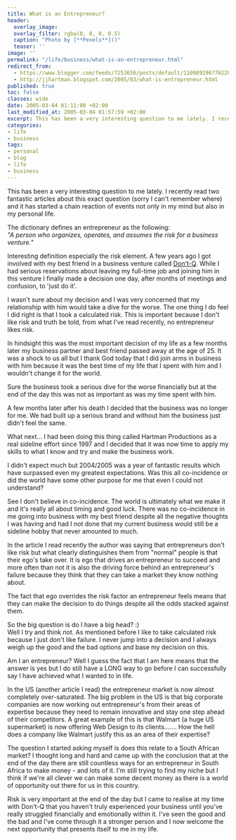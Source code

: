 ```yaml
---
title: What is an Entrepreneur?
header:
  overlay_image: 
  overlay_filter: rgba(0, 0, 0, 0.5)
  caption: "Photo by [**Pexels**]()"
  teaser: ''
image: ''
permalink: "/life/business/what-is-an-entrepreneur.html"
redirect_from:
  - https://www.blogger.com/feeds/7253650/posts/default/110989296776228608
  - http://jjhartman.blogspot.com/2005/03/what-is-entrepreneur.html
published: true
toc: false
classes: wide
date: 2005-03-04 01:11:00 +02:00
last_modified_at: 2005-03-04 01:57:59 +02:00
excerpt: This has been a very interesting question to me lately. I recently read two fantastic articles about this exact question (sorry I can't remember where) and it has started a chain reaction of events not only in my mind but also in my personal life.
categories:
- life
- business
tags:
- personal
- blog
- life
- business
---
```

This has been a very interesting question to me lately. I recently read two fantastic articles about this exact question (sorry I can't remember where) and it has started a chain reaction of events not only in my mind but also in my personal life.

The dictionary defines an entrepreneur as the following:<br /><span style="font-style: italic;">"A person who organizes, operates, and assumes the risk for a business venture."</span>

Interesting definition especially the risk element. A few years ago I got involved with my best friend in a business venture called <a href="http://www.dontq.co.za/">Don't-Q</a>. While I had serious reservations about leaving my full-time job and joining him in this venture I finally made a decision one day, after months of meetings and confusion, to 'just do it'.

I wasn't sure about my decision and I was very concerned that my relationship with him would take a dive for the worse. The one thing I do feel I did right is that I took a calculated risk. This is important because I don't like risk and truth be told, from what I've read recently, no entrepreneur likes risk.

In hindsight this was the most important decision of my life as a few months later my business partner and best friend passed away at the age of 25. It was a shock to us all but I thank God today that I did join arms in business with him because it was the best time of my life that I spent with him and I wouldn't change it for the world.

Sure the business took a serious dive for the worse financially but at the end of the day this was not as important as was my time spent with him.

A few months later after his death I decided that the business was no longer for me. We had built up a serious brand and without him the business just didn't feel the same.

What next... I had been doing this thing called Hartman Productions as a real sideline effort since 1997 and I decided that it was now time to apply my skills to what I know and try and make the business work.

I didn't expect much but 2004/2005 was a year of fantastic results which have surpassed even my greatest expectations. Was this all co-incidence or did the world have some other purpose for me that even I could not understand?

See I don't believe in co-incidence. The world is ultimately what we make it and it's really all about timing and good luck. There was no co-incidence in me going into business with my best friend despite all the negative thoughts I was having and had I not done that my current business would still be a sideline hobby that never amounted to much.

In the article I read recently the author was saying that entrepreneurs don't like risk but what clearly distinguishes them from "normal" people is that their ego's take over. It is ego that drives an entrepreneur to succeed and more often than not it is also the driving force behind an entrepreneur's failure because they think that they can take a market they know nothing about.

The fact that ego overrides the risk factor an entrepreneur feels means that they can make the decision to do things despite all the odds stacked against them.

So the big question is do I have a big head? :)<br />Well I try and think not. As mentioned before I like to take calculated risk because I just don't like failure. I never jump into a decision and I always weigh up the good and the bad options and base my decision on this.

Am I an entrepreneur? Well I guess the fact that I am here means that the answer is yes but I do still have a LONG way to go before I can successfully say I have achieved what I wanted to in life.

In the US (another article I read) the entrepreneur market is now almost completely over-saturated. The big problem in the US is that big corporate companies are now working out entrepreneur's from their areas of expertise because they need to remain innovative and stay one step ahead of their competitors. A great example of this is that Walmart (a huge US supermarket) is now offering Web Design to its clients....... How the hell does a company like Walmart justify this as an area of their expertise?

The question I started asking myself is does this relate to a South African market? I thought long and hard and came up with the conclusion that at the end of the day there are still countless ways for an entrepreneur in South Africa to make money - and lots of it. I'm still trying to find my niche but I think if we're all clever we can make some decent money as there is a world of opportunity out there for us in this country.

Risk is very important at the end of the day but I came to realise at my time with Don't-Q that you haven't truly experienced your business until you've really struggled financially and emotionally within it. I've seen the good and the bad and I've come through it a stronger person and I now welcome the next opportunity that presents itself to me in my life.
